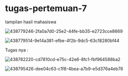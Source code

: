 # tugas-pertemuan-7
tampilan hasil mahasiswa

![438779246-2fa0a7d0-25e2-44fe-bb35-e2723cce8669](https://github.com/user-attachments/assets/c4c1f192-951a-4d8b-9a9c-ef20b24d19c2)

![438779514-9e14a381-efbe-4f2b-9dc5-63c18280bf44](https://github.com/user-attachments/assets/7b2ca00b-810a-482a-995d-899eea8f5e38)

Tugas nya :

![438782220-cd7810cd-e75c-42e6-8fc1-fbf964588ba2](https://github.com/user-attachments/assets/3ef49383-66e8-4118-9095-e314a680c5ea)

![438795426-dee04c63-c1f8-4bea-a7b9-e5d376a4eb76](https://github.com/user-attachments/assets/e5a431e2-e984-4fa2-af57-61559ad4ede1)

